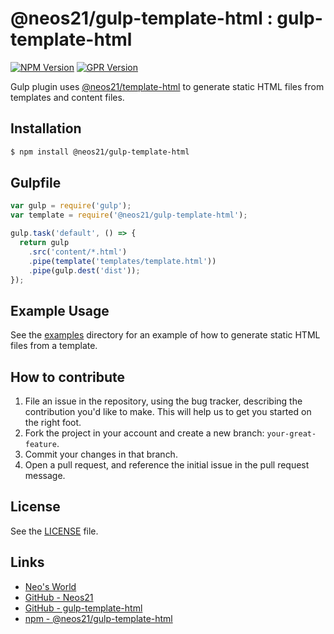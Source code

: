 # @neos21/gulp-template-html : gulp-template-html

[![NPM Version](https://img.shields.io/npm/v/@neos21/gulp-template-html.svg)](https://www.npmjs.com/package/@neos21/gulp-template-html) [![GPR Version](https://img.shields.io/github/package-json/v/neos21/gulp-template-html?label=github)](https://github.com/Neos21/gulp-template-html/packages/328042)

Gulp plugin uses [@neos21/template-html](https://github.com/Neos21/template-html) to generate static HTML files from templates and content files.


## Installation

```sh
$ npm install @neos21/gulp-template-html
```


## Gulpfile

```javascript
var gulp = require('gulp');
var template = require('@neos21/gulp-template-html');

gulp.task('default', () => {
  return gulp
    .src('content/*.html')
    .pipe(template('templates/template.html'))
    .pipe(gulp.dest('dist'));
});
```


## Example Usage

See the [examples](./examples) directory for an example of how to generate static HTML files from a template.


## How to contribute

1. File an issue in the repository, using the bug tracker, describing the
   contribution you'd like to make. This will help us to get you started on the
   right foot.
2. Fork the project in your account and create a new branch:
   `your-great-feature`.
3. Commit your changes in that branch.
4. Open a pull request, and reference the initial issue in the pull request
   message.


## License

See the [LICENSE](./LICENSE) file.


## Links

- [Neo's World](https://neos21.net/)
- [GitHub - Neos21](https://github.com/Neos21/)
- [GitHub - gulp-template-html](https://github.com/Neos21/gulp-template-html)
- [npm - @neos21/gulp-template-html](https://www.npmjs.com/package/@neos21/gulp-template-html)
